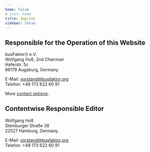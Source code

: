 ```yaml
---
home: false
# icon: home
title: Imprint
sidebar: false
---
```


## Responsible for the Operation of this Website

busFaktor() e.V.  
Wolfgang Huß, 2nd Chairman  
Haferstr. 5c  
86179 Augsburg, Germany

E-Mail: <vorstand@busfaktor.org>  
Telefon: +49 173 622 60 91

More [contact options](/en/contact/).

## Contentwise Responsible Editor

Wolfgang Huß  
Steinburger Straße 38  
22527 Hamburg, Germany

E-Mail: <vorstand@busfaktor.org>  
Telefon: +49 173 622 60 91
